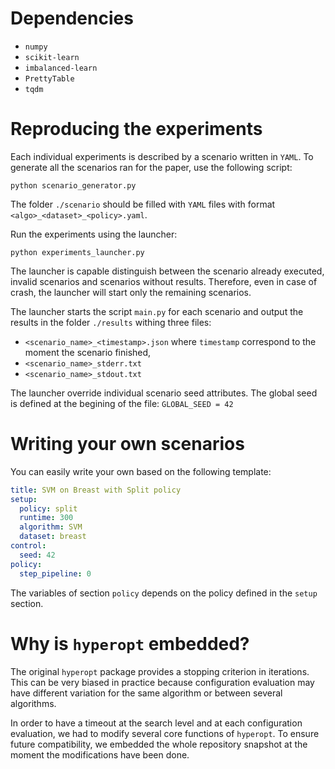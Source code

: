 # Dependencies

- ```numpy```
- ```scikit-learn```
- ```imbalanced-learn```
- ```PrettyTable```
- ```tqdm```

# Reproducing the experiments

Each individual experiments is described by a scenario written in ```YAML```. To generate all the scenarios ran for the paper, use the following script:

```python scenario_generator.py```

The folder ```./scenario``` should be filled with ```YAML``` files with format ```<algo>_<dataset>_<policy>.yaml```.

Run the experiments using the launcher:

```python experiments_launcher.py```

The launcher is capable distinguish between the scenario already executed, invalid scenarios and scenarios without results. Therefore, even in case of crash, the launcher will start only the remaining scenarios.

The launcher starts the script ```main.py``` for each scenario and output the results in the folder ```./results``` withing three files:

- ```<scenario_name>_<timestamp>.json``` where ```timestamp``` correspond to the moment the scenario finished,
- ```<scenario_name>_stderr.txt```
- ```<scenario_name>_stdout.txt```

The launcher override individual scenario seed attributes. The global seed is defined at the begining of the file:
```GLOBAL_SEED = 42```


# Writing your own scenarios

You can easily write your own based on the following template:

```yaml
title: SVM on Breast with Split policy
setup:
  policy: split
  runtime: 300
  algorithm: SVM
  dataset: breast
control:
  seed: 42
policy:
  step_pipeline: 0
```

The variables of section ```policy``` depends on the policy defined in the ```setup``` section.

# Why is ```hyperopt``` embedded?

The original ```hyperopt``` package provides a stopping criterion in iterations. This can be very biased in practice because configuration evaluation may have different variation for the same algorithm or between several algorithms.

In order to have a timeout at the search level and at each configuration evaluation, we had to modify several core functions of ```hyperopt```. To ensure future compatibility, we embedded the whole repository snapshot at the moment the modifications have been done.